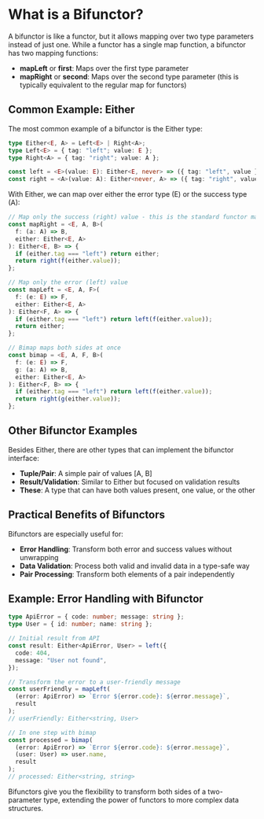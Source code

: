 # What is a Bifunctor?

A bifunctor is like a functor, but it allows mapping over two type parameters instead of just one. While a functor has a single map function, a bifunctor has two mapping functions:

- **mapLeft** or **first**: Maps over the first type parameter
- **mapRight** or **second**: Maps over the second type parameter (this is typically equivalent to the regular map for functors)

## Common Example: Either

The most common example of a bifunctor is the Either type:

```typescript
type Either<E, A> = Left<E> | Right<A>;
type Left<E> = { tag: "left"; value: E };
type Right<A> = { tag: "right"; value: A };

const left = <E>(value: E): Either<E, never> => ({ tag: "left", value });
const right = <A>(value: A): Either<never, A> => ({ tag: "right", value });
```

With Either, we can map over either the error type (E) or the success type (A):

```typescript
// Map only the success (right) value - this is the standard functor map
const mapRight = <E, A, B>(
  f: (a: A) => B,
  either: Either<E, A>
): Either<E, B> => {
  if (either.tag === "left") return either;
  return right(f(either.value));
};

// Map only the error (left) value
const mapLeft = <E, A, F>(
  f: (e: E) => F,
  either: Either<E, A>
): Either<F, A> => {
  if (either.tag === "left") return left(f(either.value));
  return either;
};

// Bimap maps both sides at once
const bimap = <E, A, F, B>(
  f: (e: E) => F,
  g: (a: A) => B,
  either: Either<E, A>
): Either<F, B> => {
  if (either.tag === "left") return left(f(either.value));
  return right(g(either.value));
};
```

## Other Bifunctor Examples

Besides Either, there are other types that can implement the bifunctor interface:

- **Tuple/Pair**: A simple pair of values [A, B]
- **Result/Validation**: Similar to Either but focused on validation results
- **These**: A type that can have both values present, one value, or the other

## Practical Benefits of Bifunctors

Bifunctors are especially useful for:

- **Error Handling**: Transform both error and success values without unwrapping
- **Data Validation**: Process both valid and invalid data in a type-safe way
- **Pair Processing**: Transform both elements of a pair independently

## Example: Error Handling with Bifunctor

```typescript
type ApiError = { code: number; message: string };
type User = { id: number; name: string };

// Initial result from API
const result: Either<ApiError, User> = left({
  code: 404,
  message: "User not found",
});

// Transform the error to a user-friendly message
const userFriendly = mapLeft(
  (error: ApiError) => `Error ${error.code}: ${error.message}`,
  result
);
// userFriendly: Either<string, User>

// In one step with bimap
const processed = bimap(
  (error: ApiError) => `Error ${error.code}: ${error.message}`,
  (user: User) => user.name,
  result
);
// processed: Either<string, string>
```

Bifunctors give you the flexibility to transform both sides of a two-parameter type, extending the power of functors to more complex data structures.
